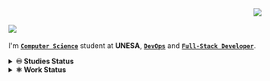 <div align='right'>
<!--   <a href="#"><img height="27" src="https://github.com/IsaacAlves7/portfolio/blob/favicon/favicon.svg" align="right" title="🎉 NEW: Visit my portfolio website!"></a> -->
  <a href="#"><img src="https://visitor-badge.glitch.me/badge?page_id=isaacalves7.visitor-badge"/></a>
</div>

<a href="#"><img src="https://readme-typing-svg.herokuapp.com?color=0094F5&lines=👋🏾+Hello,+World!;👨🏾‍🔬+Welcome+to+my+lab!;👨🏾‍💻+I+want+share+my+studies;💾+Feel+free+to+let+any+doubt;%7C"/></a>

I'm **[`Computer Science`](https://www.youtube.com/watch?v=SzJ46YA_RaA)** student at **UNESA**, **[`DevOps`](https://roadmap.sh/roadmaps/devops.png)** and **[`Full-Stack Developer`](https://pbs.twimg.com/media/E9c8-2EUcAQRBF1?format=jpg&name=large)**.

<details><summary><b title="(click to open)">♾️ Studies Status</b></summary><br />
<a href="https://github.com/IsaacAlves7"><img align="right" src="https://user-images.githubusercontent.com/61624336/116183082-a7f44780-a6f3-11eb-9365-2118e0f5b29b.png" width="97"></a>
  
- 🍎 **Currently Studying:** DevOps, Digital Systems, Microcontrollers Programming, Cloud Computing, CyberSecurity, Mounting Language, Node.js, RubyOnRails, React.js and Java;   
- 🌈⃤  &nbsp;**Focusing**: Full-Stack development;
- 🔭 **Colaborating**: HeadMind Partners Brasil.
 
Challenges bring personal growth and that's as the brillant scientist Isaac Newton said:

<blockquote>
  "If i have seen further than others, it is by standing upon the shoulders of giants." <br \>
  <i>Sir Isaac Newton</i>
</blockquote>
  
</details>

<details><summary><b title="(click to open)">⚛️ Work Status</b></summary>     
  <div align="center">
<a href="https://github.com/IsaacAlves7"><img height="97" src="https://user-images.githubusercontent.com/61624336/115090011-0fd3b280-9eea-11eb-85ed-cd4ff8874740.png"></a>
    
<img src="https://stars.medv.io/IsaacAlves7/badges.svg">
    
<img src="https://github-readme-stats.vercel.app/api?username=IsaacAlves7&theme=default" height="170em">
        
  </div>
  
<div align="center"><a href="https://github.com/IsaacAlves7">
  
![Snake animation](https://raw.githubusercontent.com/IsaacAlves7/IsaacAlves7/27423a6116585256c6fb97ab8b4c401de3c5fdfc/github-contribution-grid-snake.svg)

  </a></div>
</details>
